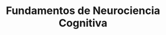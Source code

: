 ---
title: "Fundamentos de Neurociencia Cognitiva"
description: "Explora la relación entre el cerebro y los procesos cognitivos, desde los conceptos básicos hasta las aplicaciones clínicas."
duration: "12 semanas"
level: "Avanzado"
tags: ["Neurociencia", "Cognición", "Neuropsicología"]
topics:
  - "Anatomía y fisiología cerebral"
  - "Procesos cognitivos básicos"
  - "Métodos de investigación en neurociencia"
  - "Neuroplasticidad y aprendizaje"
  - "Aplicaciones clínicas"
---